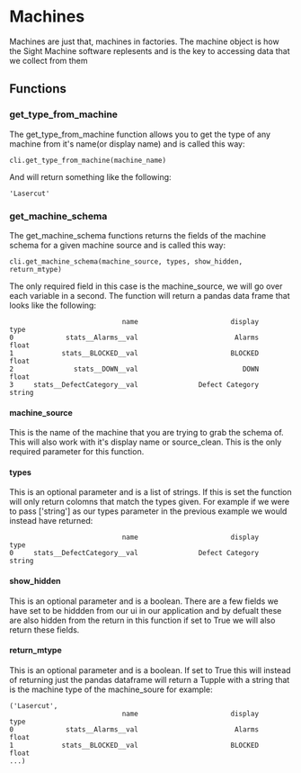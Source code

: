 # Machines
Machines are just that, machines in factories.  The machine object is how the Sight Machine software replesents and is the key to accessing data that we collect from them

## Functions

### get_type_from_machine
The get_type_from_machine function allows you to get the type of any machine from it's name(or display name) and is called this way:
```
cli.get_type_from_machine(machine_name)
```

And will return something like the following:
```
'Lasercut'
```

### get_machine_schema
The get_machine_schema functions returns the fields of the machine schema for a given machine source and is called this way:
```
cli.get_machine_schema(machine_source, types, show_hidden, return_mtype)
```

The only required field in this case is the machine_source, we will go over each variable in a second.  The function will return a pandas data frame that looks like the following:
```
                            name                       display         type
0             stats__Alarms__val                        Alarms        float
1            stats__BLOCKED__val                       BLOCKED        float
2               stats__DOWN__val                          DOWN        float
3     stats__DefectCategory__val               Defect Category       string
```

#### machine_source
This is the name of the machine that you are trying to grab the schema of.  This will also work with it's display name or source_clean.  This is the only required parameter for this function.

#### types
This is an optional parameter and is a list of strings.  If this is set the function will only return colomns that match the types given.  For example if we were to pass ['string'] as our types parameter in the previous example we would instead have returned:
```
                            name                       display         type
0     stats__DefectCategory__val               Defect Category       string
```

#### show_hidden
This is an optional parameter and is a boolean.  There are a few fields we have set to be hiddden from our ui in our application and by defualt these are also hidden from the return in this function if set to True we will also return these fields.

#### return_mtype
This is an optional parameter and is a boolean. If set to True this will instead of returning just the pandas dataframe will return a Tupple with a string that is the machine type of the machine_soure for example:
```
('Lasercut',                             
                            name                       display         type
0             stats__Alarms__val                        Alarms        float
1            stats__BLOCKED__val                       BLOCKED        float
...)
```